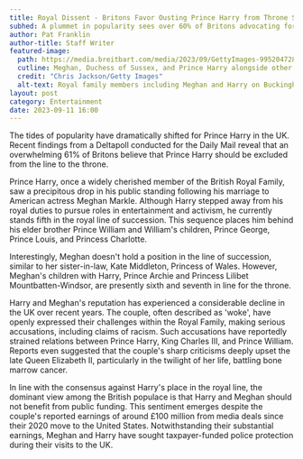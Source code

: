```yaml
---
title: Royal Dissent - Britons Favor Ousting Prince Harry from Throne Succession
subhed: A plummet in popularity sees over 60% of Britons advocating for Prince Harry's removal from royal succession.
author: Pat Franklin
author-title: Staff Writer
featured-image: 
  path: https://media.breitbart.com/media/2023/09/GettyImages-995204728-1-640x480.jpg
  cutline: Meghan, Duchess of Sussex, and Prince Harry alongside other members of the Royal Family at Buckingham Palace.
  credit: "Chris Jackson/Getty Images"
  alt-text: Royal family members including Meghan and Harry on Buckingham Palace balcony.
layout: post
category: Entertainment
date: 2023-09-11 16:00
---
```


The tides of popularity have dramatically shifted for Prince Harry in the UK. Recent findings from a Deltapoll conducted for the Daily Mail reveal that an overwhelming 61% of Britons believe that Prince Harry should be excluded from the line to the throne.

Prince Harry, once a widely cherished member of the British Royal Family, saw a precipitous drop in his public standing following his marriage to American actress Meghan Markle. Although Harry stepped away from his royal duties to pursue roles in entertainment and activism, he currently stands fifth in the royal line of succession. This sequence places him behind his elder brother Prince William and William's children, Prince George, Prince Louis, and Princess Charlotte.

Interestingly, Meghan doesn't hold a position in the line of succession, similar to her sister-in-law, Kate Middleton, Princess of Wales. However, Meghan's children with Harry, Prince Archie and Princess Lilibet Mountbatten-Windsor, are presently sixth and seventh in line for the throne.

Harry and Meghan's reputation has experienced a considerable decline in the UK over recent years. The couple, often described as 'woke', have openly expressed their challenges within the Royal Family, making serious accusations, including claims of racism. Such accusations have reportedly strained relations between Prince Harry, King Charles III, and Prince William. Reports even suggested that the couple's sharp criticisms deeply upset the late Queen Elizabeth II, particularly in the twilight of her life, battling bone marrow cancer.

In line with the consensus against Harry's place in the royal line, the dominant view among the British populace is that Harry and Meghan should not benefit from public funding. This sentiment emerges despite the couple's reported earnings of around £100 million from media deals since their 2020 move to the United States. Notwithstanding their substantial earnings, Meghan and Harry have sought taxpayer-funded police protection during their visits to the UK.

